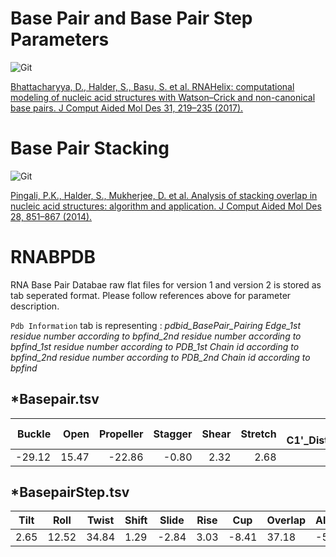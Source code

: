 # Base Pair and Base Pair Step Parameters

![Git](https://media.springernature.com/lw685/springer-static/image/art%3A10.1007%2Fs10822-016-0007-0/MediaObjects/10822_2016_7_Fig1_HTML.gif)

[Bhattacharyya, D., Halder, S., Basu, S. et al. RNAHelix: computational modeling of nucleic acid structures with Watson–Crick and non-canonical base pairs. J Comput Aided Mol Des 31, 219–235 (2017). ](https://doi.org/10.1007/s10822-016-0007-0)

# Base Pair Stacking

![Git](https://media.springernature.com/lw685/springer-static/image/art%3A10.1007%2Fs10822-014-9767-6/MediaObjects/10822_2014_9767_Fig1_HTML.gif?as=webp)

[Pingali, P.K., Halder, S., Mukherjee, D. et al. Analysis of stacking overlap in nucleic acid structures: algorithm and application. J Comput Aided Mol Des 28, 851–867 (2014). ](https://doi.org/10.1007/s10822-014-9767-6)


# RNABPDB

RNA Base Pair Databae raw flat files for version 1 and version 2 is stored as tab seperated format. Please follow references above for parameter description. 

`Pdb Information` tab is representing : *pdbid_BasePair_Pairing Edge_1st residue number according to bpfind_2nd residue number according to bpfind_1st residue number according to PDB_1st Chain id according to bpfind_2nd residue number according to PDB_2nd Chain id according to bpfind*

## *Basepair.tsv


Buckle | Open | Propeller | Stagger | Shear | Stretch | C1'-C1'_Distance | Evalue | Proximity | Pdb Information
---: | ---: | ---: | ---: |---: | ---: | ---: | ---: |---: | --- 
  -29.12 |  15.47 | -22.86 |  -0.80  |  2.32  |  2.68  |  0.63 |  12.52 |   9.68 | 6ys3_AA_wwC_2919_2993_2817_b_2891_b


## *BasepairStep.tsv


Tilt | Roll | Twist | Shift | Slide | Rise | Cup | Overlap | Alpha11 | Beta11 | Gamma11 | Chi11 | Eta11 | Theta11 | Phase11 | Eps12 | Zeta12 | Chi12 | Phase12 | C1c111 | Alpha21 | Beta21 | Gamma21 | Chi21 | Eta21 | Theta21 | Phase21 | Eps22 | Zeta22 | Chi22 | Phase22 | C1c121 | Pdb Information 
---- | ---- | ----- | ----- | ----- | ---- | --- | ------- | ------- | ------ | ------- | ----- | ----- | ------- | ------- | ----- | ------ | ----- | ------- | ------ | ------- | ------ | ------- | ----- | ----- | ------- | ------- | ----- | ------ | ----- | ------- | ------ | ---------------
2.65 |  12.52 |  34.84  |  1.29 |  -2.84  |  3.03 |  -8.41 |  37.18 | -57.20 | 142.70 |  59.60 | -159.90 | 153.80 | -118.00 |  11.80 | -141.80 | -72.90 | -177.20 |  14.50  |  5.89 | -60.90 | 171.50 |  52.10 | -159.40 | 165.10 | -175.80 |  16.40 | -145.80 | -68.20 | -170.10 |  12.00  |  6.15 |  6zm6_AA_wwC_256_308_1926_A_1978_A






